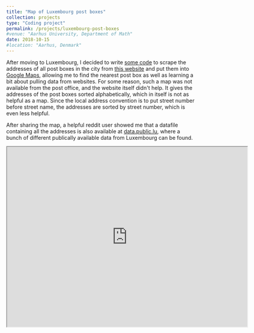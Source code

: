 ```yaml
---
title: "Map of Luxembourg post boxes"
collection: projects
type: "Coding project"
permalink: /projects/luxembourg-post-boxes
#venue: "Aarhus University, Department of Math"
date: 2018-10-15
#location: "Aarhus, Denmark"
---
```


After moving to Luxembourg, I decided to write [some code][2] to scrape the addresses of all post boxes in the city from [this website][1] and put them into [Google Maps][3], allowing me to find the nearest post box as well as learning a bit about pulling data from websites. For some reason, such a map was not available from the post office, and the website itself didn't help. It gives the addresses of the post boxes sorted alphabetically, which in itself is not as helpful as a map. Since the local address convention is to put street number before street name, the addresses are sorted by street number, which is even less helpful.

After sharing the map, a helpful reddit user showed me that a datafile containing all the addresses is also available at [data.public.lu][4], where a bunch of different publically available data from Luxembourg can be found.

<iframe src="https://www.google.com/maps/d/embed?mid=1jVL1J6kxpNzRxrro8DM2HlKp2ZM0SyAI" width="640" height="480"></iframe>

[1]: https://www.post.lu/en/independants-et-pme/solutions-postales/trouver-une-boite-aux-lettres
[2]: https://github.com/AndBM/luxembourg-postboxes
[3]: https://www.google.com/maps/d/viewer?mid=1jVL1J6kxpNzRxrro8DM2HlKp2ZM0SyAI&ll=49.63663988035693%2C6.146804007843912&z=12
[4]: https://data.public.lu/fr/datasets/adresses-et-heures-de-releve-des-boites-aux-lettres-post-luxembourg/
